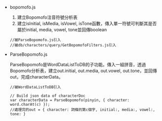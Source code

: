 + bopomofo.js

  1. 建立Bopomofo注音符號分析表
  2. 建立isInitial, isMedia, isVowel, isTone函數，傳入單一符號可判斷其是否屬於initial, media, vowel, tone並回傳boolean
  ```
  //被ParseBopomofo.js引入
  //被db/characters/query/GetBopomofoFilters.js引入
  ```

+ ParseBopomofo.js

    ParseBopomofo是WordDataListToDB的子功能。傳入一組拼音，透過Bopomofo分析表，建立out.initial, out.media, out.vowel, out.tone，並回傳out，完成characterData。
    ```
    //被WordDataListToDB引入

    // Build json data of characterDoc
    var characterData = ParseBopomofo(pinyin, { character: word.charAt(c) });
    //處理完的out = { character: 詞條的第c個字, initial:, media:, vowel:, tone: }
    ```